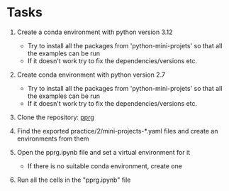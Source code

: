 # Tasks
1. Create a conda environment with python version 3.12
    * Try to install all the packages from 'python-mini-projets' so that all the examples can be run
    * If it doesn't work try to fix the dependencies/versions etc.

2. Create conda environment with python version 2.7
    * Try to install all the packages from 'python-mini-projets' so that all the examples can be run
    * If it doesn't work try to fix the dependencies/versions etc.

3. Clone the repository: [pprg](https://github.com/pifu1963/obudai_pprg_1.git)

4. Find the exported practice/2/mini-projects-*.yaml files and create an environments from them

5. Open the pprg.ipynb file and set a virtual environment for it
    * If there is no suitable conda environment, create one

6. Run all the cells in the "pprg.ipynb" file
